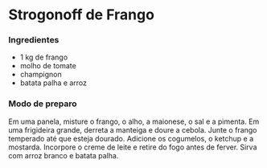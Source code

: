 # Strogonoff de Frango

### Ingredientes

 - 1 kg de frango
 - molho de tomate
 - champignon
 - batata palha e arroz
 
 ### Modo de preparo
 
 Em uma panela, misture o frango, o alho, a maionese, o sal e a pimenta. Em uma frigideira grande, derreta a manteiga e doure a cebola. Junte o frango temperado até que esteja dourado. Adicione os cogumelos, o ketchup e a mostarda. Incorpore o creme de leite e retire do fogo antes de ferver. Sirva com arroz branco e batata palha.